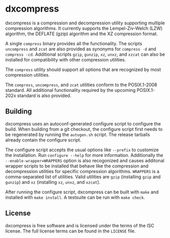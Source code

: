 # dxcompress

dxcompress is a compression and decompression utility supporting multiple
compression algorithms. It currently supports the Lempel-Ziv-Welch (LZW)
algorithm, the DEFLATE (gzip) algorithm and the XZ compression format.

A single `compress` binary provides all the functionality. The scripts
`uncompress` and `zcat` are also provided as synonyms for `compress -d` and
`compress -cd`. Additional scripts `gzip`, `gunzip`, `xz`, `unxz`, and `xzcat`
can also be installed for compatibility with other compression utilities.

The `compress` utility should support all options that are recognized by most
compression utilities.

The `compress`, `uncompress`, and `zcat` utilities conform to the POSIX.1-2008
standard. All additional functionality required by the upcoming POSIX.1-202x
standard is also provided.

## Building

dxcompress uses an autoconf-generated configure script to configure the build.
When building from a git checkout, the configure script first needs to be
regenerated by running the `autogen.sh` script. The release tarballs already
contain the configure script.

The configure script accepts the usual options like `--prefix` to customize the
installation. Run `configure --help` for more information. Additionally the
`--enable-wrapper=WRAPPERS` option is also recogonized and causes additonal
wrapper scripts to be installed that behave like the compression and
decompression utilities for specific compression algorithms. `WRAPPERS` is a
comma-separated list of utilities. Valid utilities are `gzip` (installing `gzip`
and `gunzip`) and `xz` (installing `xz`, `unxz`, and `xzcat`).

After running the configure script, dxcompress can be built with `make` and
installed with `make install`. A testsuite can be run with `make check`.

## License

dxcompress is free software and is licensed under the terms of the ISC license.
The full license terms can be found in the `LICENSE` file.

